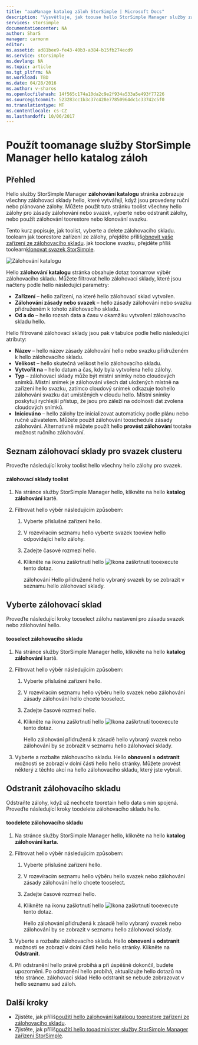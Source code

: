 ```yaml
---
title: "aaaManage katalog záloh StorSimple | Microsoft Docs"
description: "Vysvětluje, jak toouse hello StorSimple Manager služby zálohování katalogu stránky toolist, vyberte a odstranit zálohovací sklady pro svazek."
services: storsimple
documentationcenter: NA
author: SharS
manager: carmonm
editor: 
ms.assetid: ad81bee9-fe43-40b3-a384-b15fb274ecd9
ms.service: storsimple
ms.devlang: NA
ms.topic: article
ms.tgt_pltfrm: NA
ms.workload: TBD
ms.date: 04/28/2016
ms.author: v-sharos
ms.openlocfilehash: 14f565c174a10da2c9e2f934a533a5e493f77226
ms.sourcegitcommit: 523283cc1b3c37c428e77850964dc1c33742c5f0
ms.translationtype: MT
ms.contentlocale: cs-CZ
ms.lasthandoff: 10/06/2017
---
```

# <a name="use-hello-storsimple-manager-service-toomanage-your-backup-catalog"></a>Použít toomanage služby StorSimple Manager hello katalog záloh
## <a name="overview"></a>Přehled
Hello služby StorSimple Manager **zálohování katalogu** stránka zobrazuje všechny zálohovací sklady hello, které vytvářejí, když jsou provedeny ruční nebo plánované zálohy. Můžete použít tuto stránku toolist všechny hello zálohy pro zásady zálohování nebo svazek, vyberte nebo odstranit zálohy, nebo použít zálohování toorestore nebo klonování svazku.

Tento kurz popisuje, jak toolist, vyberte a delete zálohovacího skladu. toolearn jak toorestore zařízení ze zálohy, přejděte příliš[obnovit vaše zařízení ze zálohovacího skladu](storsimple-restore-from-backup-set.md). jak tooclone svazku, přejděte příliš toolearn[klonovat svazek StorSimple](storsimple-clone-volume.md).

![Zálohování katalogu](./media/storsimple-manage-backup-catalog/backupcatalog.png) 

Hello **zálohování katalogu** stránka obsahuje dotaz toonarrow výběr zálohovacího skladu. Můžete filtrovat hello zálohovací sklady, které jsou načteny podle hello následující parametry:

* **Zařízení** – hello zařízení, na které hello zálohovací sklad vytvořen.
* **Zálohování zásady nebo svazek** – hello zásady zálohování nebo svazku přidruženém k tohoto zálohovacího skladu.
* **Od a do** – hello rozsah data a času v okamžiku vytvoření zálohovacího skladu hello.

Hello filtrované zálohovací sklady jsou pak v tabulce podle hello následující atributy:

* **Název** – hello název zásady zálohování hello nebo svazku přidruženém k hello zálohovacího skladu.
* **Velikost** – hello skutečná velikost hello zálohovacího skladu.
* **Vytvořit na** – hello datum a čas, kdy byla vytvořena hello zálohy. 
* **Typ** – zálohovací sklady může být místní snímky nebo cloudových snímků. Místní snímek je zálohování všech dat uložených místně na zařízení hello svazku, zatímco cloudový snímek odkazuje toohello zálohování svazku dat umístěných v cloudu hello. Místní snímky poskytují rychlejší přístup, že jsou pro záleží na odolnosti dat zvolena cloudových snímků.
* **Iniciováno** – hello zálohy lze inicializovat automaticky podle plánu nebo ručně uživatelem. Můžete použít zálohování tooschedule zásady zálohování. Alternativně můžete použít hello **provést zálohování** tootake možnost ručního zálohování.

## <a name="list-backup-sets-for-a-volume"></a>Seznam zálohovací sklady pro svazek clusteru
Proveďte následující kroky toolist hello všechny hello zálohy pro svazek.

#### <a name="toolist-backup-sets"></a>zálohovací sklady toolist
1. Na stránce služby StorSimple Manager hello, klikněte na hello **katalog zálohování** kartě.
2. Filtrovat hello výběr následujícím způsobem:
   
   1. Vyberte příslušné zařízení hello.
   2. V rozevíracím seznamu hello vyberte svazek tooview hello odpovídající hello zálohy.
   3. Zadejte časové rozmezí hello.
   4. Klikněte na ikonu zaškrtnutí hello ![Ikona zaškrtnutí](./media/storsimple-manage-backup-catalog/HCS_CheckIcon.png) tooexecute tento dotaz.
      
      zálohování Hello přidružené hello vybraný svazek by se zobrazit v seznamu hello zálohovací sklady.

## <a name="select-a-backup-set"></a>Vyberte zálohovací sklad
Proveďte následující kroky tooselect zálohu nastavení pro zásadu svazek nebo zálohování hello.

#### <a name="tooselect-a-backup-set"></a>tooselect zálohovacího skladu
1. Na stránce služby StorSimple Manager hello, klikněte na hello **katalog zálohování** kartě.
2. Filtrovat hello výběr následujícím způsobem:
   
   1. Vyberte příslušné zařízení hello.
   2. V rozevíracím seznamu hello výběru hello svazek nebo zálohování zásady zálohování hello chcete tooselect.
   3. Zadejte časové rozmezí hello.
   4. Klikněte na ikonu zaškrtnutí hello ![Ikona zaškrtnutí](./media/storsimple-manage-backup-catalog/HCS_CheckIcon.png) tooexecute tento dotaz.
      
      Hello zálohování přidružená k zásadě hello vybraný svazek nebo zálohování by se zobrazit v seznamu hello zálohovací sklady.
3. Vyberte a rozbalte zálohovacího skladu. Hello **obnovení** a **odstranit** možnosti se zobrazí v dolní části hello hello stránky. Můžete provést některý z těchto akcí na hello zálohovacího skladu, který jste vybrali.

## <a name="delete-a-backup-set"></a>Odstranit zálohovacího skladu
Odstraňte zálohy, když už nechcete tooretain hello data s ním spojená. Proveďte následující kroky toodelete zálohovacího skladu hello.

#### <a name="toodelete-a-backup-set"></a>toodelete zálohovacího skladu
1. Na stránce služby StorSimple Manager hello, klikněte na hello **katalog zálohování karta**.
2. Filtrovat hello výběr následujícím způsobem:
   
   1. Vyberte příslušné zařízení hello.
   2. V rozevíracím seznamu hello výběru hello svazek nebo zálohování zásady zálohování hello chcete tooselect.
   3. Zadejte časové rozmezí hello.
   4. Klikněte na ikonu zaškrtnutí hello ![Ikona zaškrtnutí](./media/storsimple-manage-backup-catalog/HCS_CheckIcon.png) tooexecute tento dotaz.
      
      Hello zálohování přidružená k zásadě hello vybraný svazek nebo zálohování by se zobrazit v seznamu hello zálohovací sklady.
3. Vyberte a rozbalte zálohovacího skladu. Hello **obnovení** a **odstranit** možnosti se zobrazí v dolní části hello hello stránky. Klikněte na **Odstranit**.
4. Při odstranění hello právě probíhá a při úspěšně dokončil, budete upozorněni. Po odstranění hello probíhá, aktualizujte hello dotazů na této stránce. zálohovací sklad Hello odstranit se nebude zobrazovat v hello seznamu sad záloh.

## <a name="next-steps"></a>Další kroky
* Zjistěte, jak příliš[použití hello zálohování katalogu toorestore zařízení ze zálohovacího skladu](storsimple-restore-from-backup-set.md).
* Zjistěte, jak příliš[použití hello tooadminister služby StorSimple Manager zařízení StorSimple](storsimple-manager-service-administration.md).

